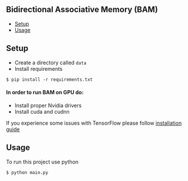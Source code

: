 ## Bidirectional Associative Memory (BAM)
* [Setup](#setup)
* [Usage](#Usage)


## Setup
* Create a directory called `data`
* Install requirements
```
$ pip install -r requirements.txt
```

#### In order to run BAM on GPU do:
* Install proper Nvidia drivers
* Install cuda and cudnn

If you experience some issues with TensorFlow please follow [installation guide](https://www.tensorflow.org/install/pip)
	
## Usage
To run this project use python 

```
$ python main.py
```